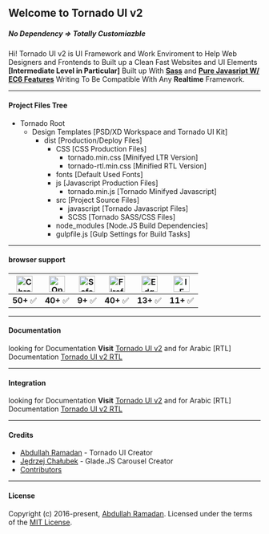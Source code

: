 




## Welcome to Tornado UI v2
##### No Dependency => Totally Customiazble

Hi! Tornado UI v2 is UI Framework and Work Enviroment to Help Web Designers and Frontends to Built up a Clean Fast Websites and UI Elements **[Intermediate Level in Particular]** Built up With **[Sass](http://sass-lang.com/)** and **[Pure Javasript W/ EC6 Features](https://developer.mozilla.org/en-US/docs/Learn/JavaScript)** Writing To Be Compatible With Any **Realtime** Framework.

--------------------

#### Project Files Tree
 - Tornado Root<br>
    - Design Templates [PSD/XD Workspace and Tornado UI Kit]
       - dist [Production/Deploy Files]
          - CSS [CSS Production Files]
	          - tornado.min.css [Minifyed LTR Version]
	          - tornado-rtl.min.css [Minified RTL Version]
          - fonts [Default Used Fonts]
          - js [Javascript Production Files]
	          - tornado.min.js [Tornado Minifyed Javascript]
          - src [Project Source Files]
              - javascript [Tornado Javascript Files]
              - SCSS [Tornado SASS/CSS Files]
          - node_modules [Node.JS Build Dependencies]
          - gulpfile.js [Gulp Settings for Build Tasks]

--------------------

#### browser support

| <img src="https://cdnjs.cloudflare.com/ajax/libs/browser-logos/37.2.0/archive/chrome-android_18-36/chrome-android_18-36_48x48.png" width="32px" alt="Chrome logo"> | <img src="https://cdnjs.cloudflare.com/ajax/libs/browser-logos/37.2.0/archive/opera_10-14/opera_10-14_48x48.png" width="32px" alt="Opera logo"> | <img src="https://cdnjs.cloudflare.com/ajax/libs/browser-logos/37.2.0/archive/safari_1-7/safari_1-7_48x48.png" width="32px" alt="Safari logo"> |<img src="https://cdnjs.cloudflare.com/ajax/libs/browser-logos/37.2.0/archive/firefox_1.5-3/firefox_1.5-3_48x48.png" width="32px" alt="Firefox logo"> |<img src="https://cdnjs.cloudflare.com/ajax/libs/browser-logos/37.2.0/edge/edge_48x48.png" width="32px" alt="Edge logo"> | <img src="https://cdnjs.cloudflare.com/ajax/libs/browser-logos/37.2.0/internet-explorer/internet-explorer_48x48.png" width="32px" alt="IE logo"> |
|:---:|:---:|:---:|:---:|:---:|:---:|
| **50+** ✅ | **40+** ✅ | **9+** ✅ | **40+** ✅ | **13+** ✅ | **11+** ✅ |

--------------------
#### Documentation
looking for Documentation **Visit** [Tornado UI v2](http://flash-point.net/tornado)
and for Arabic [RTL] Documentation [Tornado UI v2 RTL](http://flash-point.net/tornado)

-------------------
#### Integration
looking for Documentation **Visit** [Tornado UI v2](http://flash-point.net/tornado)
and for Arabic [RTL] Documentation [Tornado UI v2 RTL](http://flash-point.net/tornado)

--------------------
#### Credits
-   [Abdullah Ramadan](https://www.facebook.com/Eng.AbdallahPS) - Tornado UI Creator
-   [Jędrzej Chałubek](https://github.com/jedrzejchalubek) - Glade.JS Carousel Creator
-   [Contributors](https://github.com/EngCode/Tornado-UI-v2/graphs/contributors)
--------------------
#### License
Copyright (c) 2016-present, [Abdullah Ramadan](https://www.facebook.com/Eng.AbdallahPS). Licensed under the terms of the [MIT License](https://opensource.org/licenses/MIT).
